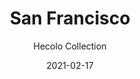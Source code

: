 ---
image_primary: "img/san_francisco_collection_heccolo_finium_2-410x410.jpg"
image_secondary: "img/san_francisco_collection_heccolo_finium-1000x400.jpg"
subtitle: "Hecolo Collection"
description: "Originally%20developed%20to%20optimize%20the%20use%20of%20wood%2C%20the%20Hecolo%20collection%20decorative%20walls%20are%20now%20treasured%20for%20their%20great%20aesthetic%20beauty.%20The%20combination%20of%20ten%20species%20on%20one%20wall%20creates%20a%20particular%20effect.%20The%20use%20of%20different%20species%20accentuates%20contrasts%20and%20creates%20interesting%20variations%20of%20texture%20and%20pattern.%0AHecolo%20is%20a%20great%20way%20to%20add%20a%20signature%20style%20to%20a%20space."
tags: 
  - "Finium"
  - "Decorative Walls"
title: "San Francisco"
designer: "Finium"
href: "https://finium.ca/en/decorative-walls/san-francisco/"
category: "decorative-walls"
manufacturer: "Finium"
slug: "/manufacturers/finium/decorative-walls/finium-san-francisco"
date: "2021-02-17"
---